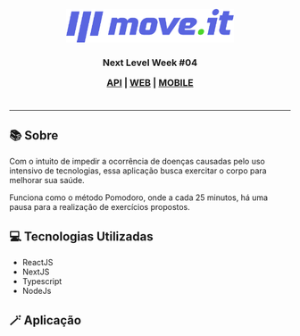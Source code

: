 <p align="center">
  <img width= '300' src=".github/logo-full.svg">
</p>


<h3 align="center"> Next Level Week #04 

 [API](##-API-(Back-end)) | [WEB](##-WEB-(Front-end)) | [MOBILE](##-MOBILE-(App))
 
</h3>

<h1 align="center">
    <!-- <img src=".github/happy-interface.png"> -->
</h1>

---

## 📚 Sobre

Com o intuito de impedir a ocorrência de doenças causadas pelo uso intensivo de tecnologias, essa aplicação busca exercitar o corpo para melhorar sua saúde. 

Funciona como o método Pomodoro, onde a cada 25 minutos, há uma pausa para a realização de exercícios propostos.

## 💻 Tecnologias Utilizadas

- ReactJS
- NextJS
- Typescript
- NodeJs

## 🪄 Aplicação

